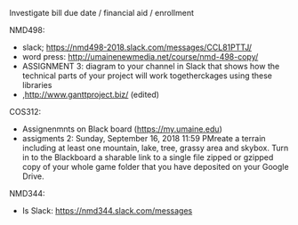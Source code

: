 Investigate bill due date / financial aid / enrollment

NMD498:
- slack; https://nmd498-2018.slack.com/messages/CCL81PTTJ/
- word press: http://umainenewmedia.net/course/nmd-498-copy/
- ASSIGNMENT 3: diagram to your channel in Slack that shows how the technical parts of your project will work togetherckages using these libraries
- ,http://www.ganttproject.biz/ (edited)


COS312: 
- Assignenmnts on Black board (https://my.umaine.edu)
- assigments  2: Sunday, September 16, 2018 11:59 PMreate a terrain including at least one mountain, lake, tree, grassy area and skybox. Turn in to the Blackboard a sharable link to a single file zipped or gzipped copy of your whole game folder that you have deposited on your Google Drive.

NMD344:
- Is Slack: https://nmd344.slack.com/messages
